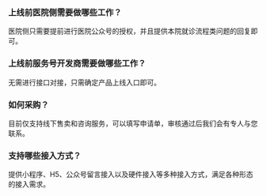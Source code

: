 ### 上线前医院侧需要做哪些工作？[](id:Q1)
医院侧只需要提前进行医院公众号的授权，并且提供本院就诊流程类问题的回复即可。
### 上线前服务号开发商需要做哪些工作？[](id:Q2)
无需进行接口对接，只需确定产品上线入口即可。
### 如何采购？[](id:Q3)
目前仅支持线下售卖和咨询服务，可以填写申请单，审核通过后我们会有专人与您联系。
### 支持哪些接入方式？[](id:Q4)
提供小程序、H5、公众号留言接入以及硬件接入等多种接入方式，满足各种形态的接入需求。


